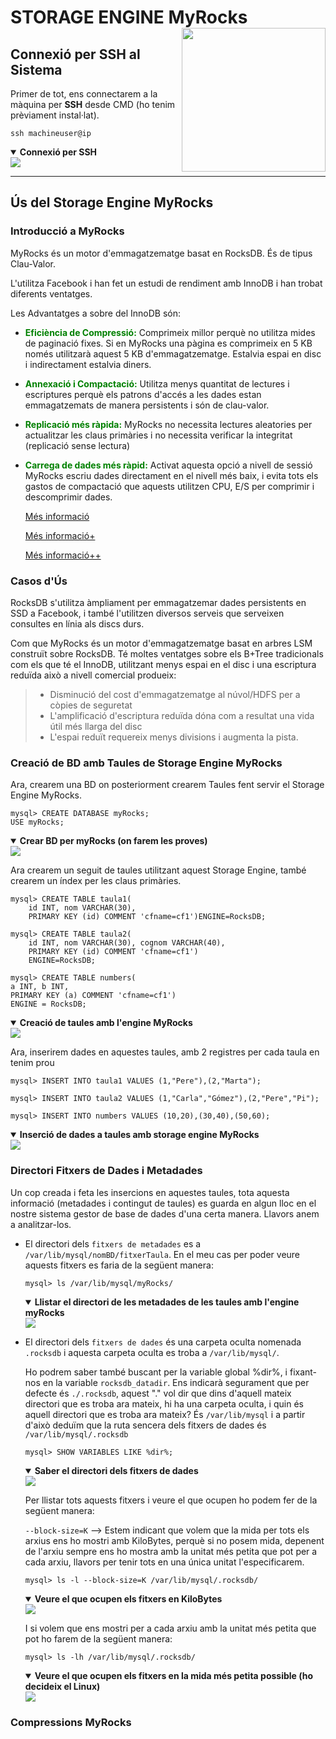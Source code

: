 # STORAGE ENGINE MyRocks <img align="right" width="230" src="../imatges/myrocks_logo.png"/>

## Connexió per SSH al Sistema
Primer de tot, ens connectarem a la màquina per **SSH** desde CMD (ho tenim prèviament instal·lat).
```
ssh machineuser@ip 
```
<details open>
<summary><b>Connexió per SSH</b></summary>
<img src="captures/ssh.png">
</details>

<hr>

## Ús del Storage Engine MyRocks
### Introducció a MyRocks
MyRocks és un motor d'emmagatzematge basat en RocksDB. És de tipus Clau-Valor.

L'utilitza Facebook i han fet un estudi de rendiment amb InnoDB i han trobat diferents ventatges.

Les Advantatges a sobre del InnoDB són:

- <b><span style="color:green">Eficiència de Compressió:</span></b> Comprimeix millor perquè no utilitza mides de paginació fixes. Si en MyRocks una pàgina es comprimeix en 5 KB només utilitzarà aquest 5 KB d'emmagatzematge. Estalvia espai en disc i indirectament estalvia diners.

- <b><span style="color:green">Annexació i Compactació:</span></b> Utilitza menys quantitat de lectures i escriptures perquè els patrons d'accés a les dades estan emmagatzemats de manera persistents i són de clau-valor.

- <b><span style="color:green">Replicació més ràpida:</span></b> MyRocks no necessita lectures aleatories per actualitzar les claus primàries i no necessita verificar la integritat (replicació sense lectura)

- <b><span style="color:green">Carrega de dades més ràpid:</span></b> Activat aquesta opció a nivell de sessió MyRocks escriu dades directament en el nivell més baix, i evita tots els gastos de compactació que aquests utilitzen CPU, E/S per comprimir i descomprimir dades.

    [Més informació](https://www.codetd.com/es/article/12032793)

    [Més informació+](https://engineering.fb.com/2016/08/31/core-data/myrocks-a-space-and-write-optimized-mysql-database/)

    [Més informació++](https://rimzy.net/category/myrocks/)

### Casos d'Ús

RocksDB s'utilitza àmpliament per emmagatzemar dades persistents en SSD a Facebook, i també l'utilitzen diversos serveis que serveixen consultes en línia als discs durs.

Com que MyRocks és un motor d'emmagatzematge basat en arbres LSM construït sobre RocksDB. Té moltes ventatges sobre els B+Tree tradicionals com els que té el InnoDB, utilitzant menys espai en el disc i una escriptura reduïda això a nivell comercial produeix:
> - Disminució del cost d'emmagatzematge al núvol/HDFS per a còpies de seguretat
>- L'amplificació d'escriptura reduïda dóna com a resultat una vida útil més llarga del disc
>- L'espai reduït requereix menys divisions i augmenta la pista.

### Creació de BD amb Taules de Storage Engine MyRocks
Ara, crearem una BD on posteriorment crearem Taules fent servir el Storage Engine MyRocks.

```
mysql> CREATE DATABASE myRocks;
USE myRocks;
```
<details open>
<summary><b>Crear BD per myRocks (on farem les proves)</b></summary>
<img src="captures/create_myRocks.png">
</details>

Ara crearem un seguit de taules utilitzant aquest Storage Engine, també crearem un índex per les claus primàries.
```
mysql> CREATE TABLE taula1(
    id INT, nom VARCHAR(30),
    PRIMARY KEY (id) COMMENT 'cfname=cf1')ENGINE=RocksDB;
```

```
mysql> CREATE TABLE taula2(
    id INT, nom VARCHAR(30), cognom VARCHAR(40),
    PRIMARY KEY (id) COMMENT 'cfname=cf1')
    ENGINE=RocksDB;
```

```
mysql> CREATE TABLE numbers(
a INT, b INT,
PRIMARY KEY (a) COMMENT 'cfname=cf1')
ENGINE = RocksDB;
```
<details open>
<summary><b>Creació de taules amb l'engine MyRocks</b></summary>
<img src="captures/createRocksTables.png">
</details>

Ara, inserirem dades en aquestes taules, amb 2 registres per cada taula en tenim prou
```
mysql> INSERT INTO taula1 VALUES (1,"Pere"),(2,"Marta");
```
```
mysql> INSERT INTO taula2 VALUES (1,"Carla","Gómez"),(2,"Pere","Pi");
```
```
mysql> INSERT INTO numbers VALUES (10,20),(30,40),(50,60);
```
<details open>
<summary><b>Inserció de dades a taules amb storage engine MyRocks</b></summary>
<img src="captures/inserts_myrocks.png">
</details>

### Directori Fitxers de Dades i Metadades
Un cop creada i feta les insercions en aquestes taules, tota aquesta informació (metadades i contingut de taules) es guarda en algun lloc en el nostre sistema gestor de base de dades d'una certa manera. Llavors anem a analitzar-los.

- El directori dels `fitxers de metadades` es a `/var/lib/mysql/nomBD/fitxerTaula`. En el meu cas per poder veure aquests fitxers es faria de la següent manera:
    ```
    mysql> ls /var/lib/mysql/myRocks/
    ```
    <details open>
    <summary><b>Llistar el directori de les metadades de les taules amb l'engine myRocks</b></summary>
    <img src="captures/llistar_metadades.png">
    </details>

- El directori dels `fitxers de dades` és una carpeta oculta nomenada `.rocksdb` i aquesta carpeta oculta es troba a `/var/lib/mysql/`.

    Ho podrem saber també buscant per la variable global %dir%, i fixant-nos en la variable `rocksdb_datadir`. Ens indicarà segurament que per defecte és `./.rocksdb`, aquest "." vol dir que dins d'aquell mateix directori que es troba ara mateix, hi ha una carpeta oculta, i quin és aquell directori que es troba ara mateix? És `/var/lib/mysql` i a partir d'això deduïm que la ruta sencera dels fitxers de dades és `/var/lib/mysql/.rocksdb`

    ```
    mysql> SHOW VARIABLES LIKE %dir%;
    ```
    <details open>
    <summary><b>Saber el directori dels fitxers de dades</b></summary>
    <img src="captures/rocksdb_dir.png">
    </details>

    Per llistar tots aquests fitxers i veure el que ocupen ho podem fer de la següent manera:

    `--block-size=K` --> Estem indicant que volem que la mida per tots els arxius ens ho mostri amb KiloBytes, perquè si no posem mida, depenent de l'arxiu sempre ens ho mostra amb la unitat més petita que pot per a cada arxiu, llavors per tenir tots en una única unitat l'especificarem.

    ```
    mysql> ls -l --block-size=K /var/lib/mysql/.rocksdb/
    ```
    <details open>
    <summary><b>Veure el que ocupen els fitxers en KiloBytes</b></summary>
    <img src="captures/ls_blocksize.png">
    </details>

    I si volem que ens mostri per a cada arxiu amb la unitat més petita que pot ho farem de la següent manera:

    ```
    mysql> ls -lh /var/lib/mysql/.rocksdb/
    ```
    <details open>
    <summary><b>Veure el que ocupen els fitxers en la mida més petita possible (ho decideix el Linux)</b></summary>
    <img src="captures/ls-lh.png">
    </details>

### Compressions MyRocks








